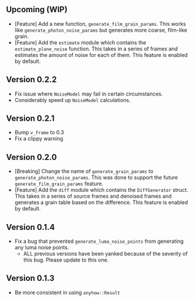 ## Upcoming (WIP)

- [Feature] Add a new function, `generate_film_grain_params`. This works like `generate_photon_noise_params` but generates more coarse, film-like grain.
- [Feature] Add the `estimate` module which contains the `estimate_plane_noise` function. This takes in a series of frames and estimates the amount of noise for each of them. This feature is enabled by default.

## Version 0.2.2

- Fix issue where `NoiseModel` may fail in certain circumstances.
- Considerably speed up `NoiseModel` calculations.

## Version 0.2.1

- Bump `v_frame` to 0.3
- Fix a clippy warning

## Version 0.2.0

- [Breaking] Change the name of `generate_grain_params` to `generate_photon_noise_params`. This was done to support the future `generate_film_grain_params` feature.
- [Feature] Add the `diff` module which contains the `DiffGenerator` struct. This takes in a series of source frames and denoised frames and generates a grain table based on the difference. This feature is enabled by default.

## Version 0.1.4

- Fix a bug that prevented `generate_luma_noise_points` from generating any luma noise points.
  - ALL previous versions have been yanked because of the severity of this bug. Please update to this one.

## Version 0.1.3

- Be more consistent in using `anyhow::Result`
